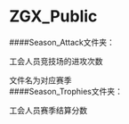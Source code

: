 # ZGX_Public
####Season_Attack文件夹：

工会人员竞技场的进攻次数

文件名为对应赛季       
####Season_Trophies文件夹：

工会人员赛季结算分数
